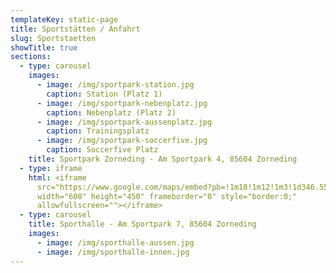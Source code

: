```yaml
---
templateKey: static-page
title: Sportstätten / Anfahrt
slug: Sportstaetten
showTitle: true
sections:
  - type: carousel
    images:
      - image: /img/sportpark-station.jpg
        caption: Station (Platz 1)
      - image: /img/sportpark-nebenplatz.jpg
        caption: Nebenplatz (Platz 2)
      - image: /img/sportpark-aussenplatz.jpg
        caption: Trainingsplatz
      - image: /img/sportpark-soccerfive.jpg
        caption: Soccerfive Platz
    title: Sportpark Zorneding - Am Sportpark 4, 85604 Zorneding
  - type: iframe
    html: <iframe
      src="https://www.google.com/maps/embed?pb=!1m18!1m12!1m3!1d346.55202538975664!2d11.827428216546888!3d48.07876043511534!2m3!1f0!2f0!3f0!3m2!1i1024!2i768!4f13.1!3m3!1m2!1s0x479de2c4d8c50477%3A0x1bf345c151363cb!2sTSV%20Zorneding%201920%20e.V.!5e0!3m2!1sde!2sde!4v1569848021782!5m2!1sde!2sde"
      width="600" height="450" frameborder="0" style="border:0;"
      allowfullscreen=""></iframe>
  - type: carousel
    title: Sporthalle - Am Sportpark 7, 85604 Zorneding
    images:
      - image: /img/sporthalle-aussen.jpg
      - image: /img/sporthalle-innen.jpg
---
```

